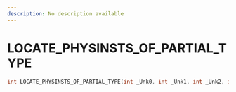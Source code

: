 ```yaml
---
description: No description available 
---
```


# LOCATE_PHYSINSTS_OF_PARTIAL_TYPE

```cpp
int LOCATE_PHYSINSTS_OF_PARTIAL_TYPE(int _Unk0, int _Unk1, int _Unk2, int _Unk3);
```